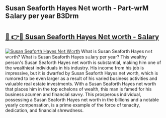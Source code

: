 ## Susan Seaforth Hayes N𝚎t w𝚘rth - Part-wrM S𝚊lary per year B3Drm

# <h2><a href="http://gc1hvue.nevu.top/?p=Susan+Seaforth+Hayes">🔗 👉🔴 Susan Seaforth Hayes N𝚎t w𝚘rth - S𝚊lary</a></h2>

[![Susan Seaforth Hayes N𝚎t W𝚘rth](https://i.imgur.com/Oavwk0R.jpeg)](http://gc1hvue.nevu.top/?p=Susan+Seaforth+Hayes)
What is Susan Seaforth Hayes n𝚎t w𝚘rth? What is Susan Seaforth Hayes s𝚊lary per year?
This wealthy person's Susan Seaforth Hayes net worth is substantial, making him one of the wealthiest individuals in his industry. His income from his job is impressive, but it is dwarfed by Susan Seaforth Hayes net worth, which is rumored to be even larger as a result of his varied business activities and valuable real estate investments. With a Susan Seaforth Hayes net worth that places him in the top echelons of wealth, this man is famed for his business acumen and financial savvy. This prosperous individual, possessing a Susan Seaforth Hayes net worth in the billions and a notable yearly compensation, is a prime example of the force of tenacity, dedication, and financial shrewdness.
